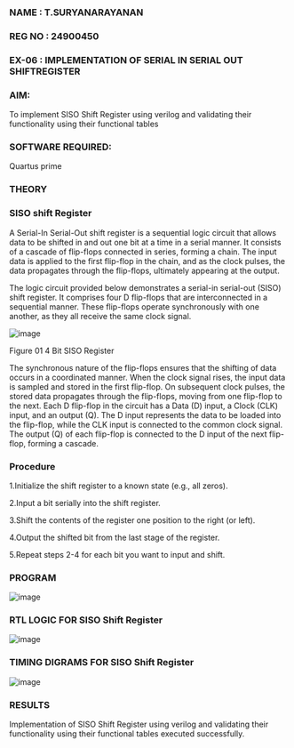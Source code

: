 ### NAME : T.SURYANARAYANAN
### REG NO : 24900450
### EX-06 : IMPLEMENTATION OF  SERIAL IN SERIAL OUT SHIFTREGISTER

### AIM:

To implement  SISO Shift Register using verilog and validating their functionality using their functional tables

### SOFTWARE REQUIRED:

Quartus prime

### THEORY

### SISO shift Register

A Serial-In Serial-Out shift register is a sequential logic circuit that allows data to be shifted in and out one bit at a time in a serial manner. It consists of a cascade of flip-flops connected in series, forming a chain. The input data is applied to the first flip-flop in the chain, and as the clock pulses, the data propagates through the flip-flops, ultimately appearing at the output.

The logic circuit provided below demonstrates a serial-in serial-out (SISO) shift register. It comprises four D flip-flops that are interconnected in a sequential manner. These flip-flops operate synchronously with one another, as they all receive the same clock signal.

![image](https://github.com/naavaneetha/SERIAL-IN-SERIAL-OUT-SHIFTREGISTER/assets/154305477/e81c4072-37f9-46c6-8145-566764b74c3a)

Figure 01 4 Bit SISO Register

The synchronous nature of the flip-flops ensures that the shifting of data occurs in a coordinated manner. When the clock signal rises, the input data is sampled and stored in the first flip-flop. On subsequent clock pulses, the stored data propagates through the flip-flops, moving from one flip-flop to the next.
Each D flip-flop in the circuit has a Data (D) input, a Clock (CLK) input, and an output (Q). The D input represents the data to be loaded into the flip-flop, while the CLK input is connected to the common clock signal. The output (Q) of each flip-flop is connected to the D input of the next flip-flop, forming a cascade.

### Procedure
1.Initialize the shift register to a known state (e.g., all zeros).

2.Input a bit serially into the shift register.

3.Shift the contents of the register one position to the right (or left).

4.Output the shifted bit from the last stage of the register.

5.Repeat steps 2-4 for each bit you want to input and shift.


### PROGRAM
![image](https://github.com/user-attachments/assets/d1e3d675-7c36-4915-b077-da37c74b91a1)


### RTL LOGIC FOR SISO Shift Register
![image](https://github.com/user-attachments/assets/762091ad-48c5-4c4a-b065-3545ef07d262)


### TIMING DIGRAMS FOR SISO Shift Register
![image](https://github.com/user-attachments/assets/9e178ee8-4ebc-436e-8afc-12497e619398)


### RESULTS
Implementation of  SISO Shift Register using verilog and validating their functionality using their functional tables executed successfully.
